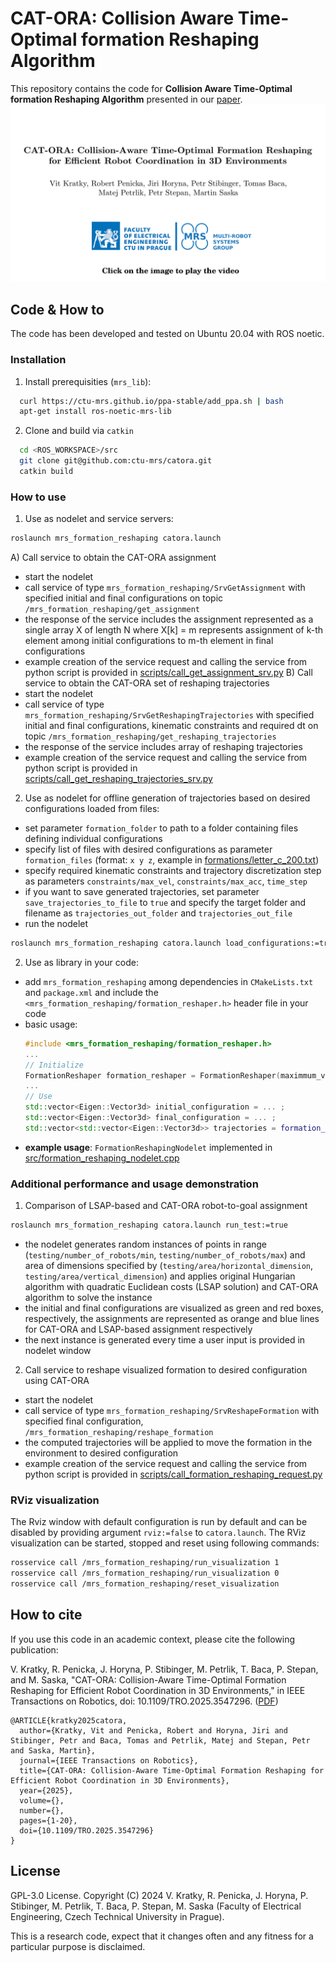 # CAT-ORA: Collision Aware Time-Optimal formation Reshaping Algorithm 
This repository contains the code for **Collision Aware Time-Optimal formation Reshaping Algorithm** presented in our [paper](https://arxiv.org/pdf/2412.00603).
[![plot](./figs/catora_title_page.jpg)](https://youtu.be/FOCyGhxazMI?si=vV189B7v2TZ2ctoO)

## Code & How to
The code has been developed and tested on Ubuntu 20.04 with ROS noetic.

### Installation
1) Install prerequisities (`mrs_lib`):
```bash
  curl https://ctu-mrs.github.io/ppa-stable/add_ppa.sh | bash
  apt-get install ros-noetic-mrs-lib
```
2) Clone and build via `catkin`
```bash
  cd <ROS_WORKSPACE>/src
  git clone git@github.com:ctu-mrs/catora.git
  catkin build
```

### How to use
1) Use as nodelet and service servers:
```bash
roslaunch mrs_formation_reshaping catora.launch
```
A) Call service to obtain the CAT-ORA assignment 
  - start the nodelet
  - call service of type `mrs_formation_reshaping/SrvGetAssignment` with specified initial and final configurations on topic `/mrs_formation_reshaping/get_assignment` 
  - the response of the service includes the assignment represented as a single array X of length N where X[k] = m represents assignment of k-th element among initial configurations to m-th element in final configurations
  - example creation of the service request and calling the service from python script is provided in [scripts/call_get_assignment_srv.py](https://github.com/ctu-mrs/cat-ora/blob/master/scripts/call_get_assignment_srv.py) 
B) Call service to obtain the CAT-ORA set of reshaping trajectories
  - start the nodelet
  - call service of type `mrs_formation_reshaping/SrvGetReshapingTrajectories` with specified initial and final configurations, kinematic constraints and required dt on topic `/mrs_formation_reshaping/get_reshaping_trajectories`
  - the response of the service includes array of reshaping trajectories 
  - example creation of the service request and calling the service from python script is provided in [scripts/call_get_reshaping_trajectories_srv.py](https://github.com/ctu-mrs/cat-ora/blob/master/scripts/call_get_reshaping_trajectories_srv.py) 
2) Use as nodelet for offline generation of trajectories based on desired configurations loaded from files:
  - set parameter `formation_folder` to path to a folder containing files defining individual configurations 
  - specify list of files with desired configurations as parameter `formation_files` (format: `x y z`, example in [formations/letter_c_200.txt](https://github.com/ctu-mrs/cat-ora/blob/master/formations/letter_c_200.txt))
  - specify required kinematic constraints and trajectory discretization step as parameters `constraints/max_vel`, `constraints/max_acc`, `time_step`
  - if you want to save generated trajectories, set parameter `save_trajectories_to_file` to `true` and specify the target folder and filename as `trajectories_out_folder` and `trajectories_out_file` 
  - run the nodelet
```bash
roslaunch mrs_formation_reshaping catora.launch load_configurations:=true
```

2) Use as library in your code:
  - add `mrs_formation_reshaping` among dependencies in `CMakeLists.txt` and `package.xml` and include the `<mrs_formation_reshaping/formation_reshaper.h>` header file in your code
  - basic usage:
    ```cpp
    #include <mrs_formation_reshaping/formation_reshaper.h>
    ...
    // Initialize
    FormationReshaper formation_reshaper = FormationReshaper(maximmum_velocity, maximum_acceleration, trajectory_dt);
    ...
    // Use
    std::vector<Eigen::Vector3d> initial_configuration = ... ;
    std::vector<Eigen::Vector3d> final_configuration = ... ;
    std::vector<std::vector<Eigen::Vector3d>> trajectories = formation_reshaper_.getReshapingTrajectoriesCatora(initial_configuration, final_configuration);
    ```
  - **example usage**: `FormationReshapingNodelet` implemented in [src/formation_reshaping_nodelet.cpp](https://github.com/ctu-mrs/cat-ora/blob/master/src/formation_reshaping_nodelet.cpp)

### Additional performance and usage demonstration
1) Comparison of LSAP-based and CAT-ORA robot-to-goal assignment
```bash
roslaunch mrs_formation_reshaping catora.launch run_test:=true
``` 
  - the nodelet generates random instances of points in range (`testing/number_of_robots/min`, `testing/number_of_robots/max`) and area of dimensions specified by (`testing/area/horizontal_dimension`, `testing/area/vertical_dimension`) and applies original Hungarian algorithm with quadratic Euclidean costs (LSAP solution) and CAT-ORA algorithm to solve the instance
  - the initial and final configurations are visualized as green and red boxes, respectively, the assignments are represented as orange and blue lines for CAT-ORA and LSAP-based assignment respectively   
  - the next instance is generated every time a user input is provided in nodelet window

2) Call service to reshape visualized formation to desired configuration using CAT-ORA
  - start the nodelet
  - call service of type `mrs_formation_reshaping/SrvReshapeFormation` with specified final configuration, `/mrs_formation_reshaping/reshape_formation`
  - the computed trajectories will be applied to move the formation in the environment to desired configuration
  - example creation of the service request and calling the service from python script is provided in [scripts/call_formation_reshaping_request.py](https://github.com/ctu-mrs/cat-ora/blob/master/scripts/call_formation_reshaping_request.py) 

### RViz visualization   
The Rviz window with default configuration is run by default and can be disabled by providing argument `rviz:=false` to `catora.launch`. The RViz visualization can be started, stopped and reset using following commands: 

```bash
rosservice call /mrs_formation_reshaping/run_visualization 1
rosservice call /mrs_formation_reshaping/run_visualization 0
rosservice call /mrs_formation_reshaping/reset_visualization
``` 
  
## How to cite
If you use this code in an academic context, please cite the following publication:

V. Kratky, R. Penicka, J. Horyna, P. Stibinger, M. Petrlik, T. Baca, P. Stepan, and M. Saska, "CAT-ORA: Collision-Aware Time-Optimal Formation Reshaping for Efficient Robot Coordination in 3D Environments," in IEEE Transactions on Robotics, doi: 10.1109/TRO.2025.3547296. ([PDF](https://arxiv.org/pdf/2412.00603))

```
@ARTICLE{kratky2025catora,
  author={Kratky, Vit and Penicka, Robert and Horyna, Jiri and Stibinger, Petr and Baca, Tomas and Petrlik, Matej and Stepan, Petr and Saska, Martin},
  journal={IEEE Transactions on Robotics}, 
  title={CAT-ORA: Collision-Aware Time-Optimal Formation Reshaping for Efficient Robot Coordination in 3D Environments}, 
  year={2025},
  volume={},
  number={},
  pages={1-20},
  doi={10.1109/TRO.2025.3547296}
}
```

## License
GPL-3.0 License. Copyright (C) 2024 V. Kratky, R. Penicka, J. Horyna, P. Stibinger, M. Petrlik, T. Baca, P. Stepan, M. Saska (Faculty of Electrical Engineering, Czech Technical University in Prague).

This is a research code, expect that it changes often and any fitness for a particular purpose is disclaimed.
